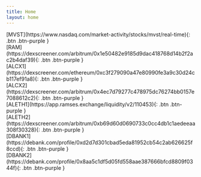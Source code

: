 ```yaml
---
title: Home
layout: home
---
```


<span class="fs-8">
[MVST](https://www.nasdaq.com/market-activity/stocks/mvst/real-time){: .btn .btn-purple }
<br>
[RAM](https://dexscreener.com/arbitrum/0x1e50482e9185d9dac418768d14b2f2ac2b4daf39){: .btn .btn-purple }
<br>
[ALCX1](https://dexscreener.com/ethereum/0xc3f279090a47e80990fe3a9c30d24cb117ef91a8){: .btn .btn-purple }
<br>
[ALCX2](https://dexscreener.com/arbitrum/0x4ec7d79277c478975dc76274bb0157e7088612c2){: .btn .btn-purple }
<br>
[ALETH1](https://app.ramses.exchange/liquidity/v2/110453){: .btn .btn-purple }
<br>
[ALETH2](https://dexscreener.com/arbitrum/0xb69d60d0690733c0cc4db1c1aedeeaa308f30328){: .btn .btn-purple }
<br>
[DBANK1](https://debank.com/profile/0xd2d7d301cbad5eda81952cb54c2ab626625f8ccd){: .btn .btn-purple }
<br>
[DBANK2](https://debank.com/profile/0x8aa5c1df5d05fd558aae387666bfcd8809f0344f){: .btn .btn-purple }
</span>
